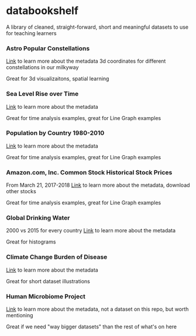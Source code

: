 # databookshelf
A library of cleaned, straight-forward, short and meaningful datasets to use for teaching learners

### Astro Popular Constellations 
[Link](https://www.amnh.org/our-research/hayden-planetarium/digital-universe/) to learn more about the metadata
3d coordinates for different constellations in our milkyway

Great for 3d visualizaitons, spatial learning

### Sea Level Rise over Time
[Link](http://www.cmar.csiro.au/sealevel/thermal_expansion_ocean_heat_timeseries.html) to learn more about the metadata

Great for time analysis examples, great for Line Graph examples


### Population by Country 1980-2010
[Link](http://apps.who.int/gho/data/view.main.POP2040?lang=en) to learn more about the metadata

Great for time analysis examples, great for Line Graph examples


### Amazon.com, Inc. Common Stock Historical Stock Prices
From March 21, 2017-2018
[Link](https://finance.yahoo.com/quote/AMZN/history?p=AMZN) to learn more about the metadata, download other stocks

Great for time analysis examples, great for Line Graph examples

### Global Drinking Water
2000 vs 2015 for every country
[Link](http://apps.who.int/gho/data/node.main-eu.SDG61?lang=en) to learn more about the metadata

Great for histograms


### Climate Change Burden of Disease
[Link](http://apps.who.int/gho/data/node.main.132?lang=en) to learn more about the metadata

Great for short dataset illustrations


### Human Microbiome Project
[Link](https://portal.hmpdacc.org/) to learn more about the metadata, not a dataset on this repo, but worth mentioning

Great if we need "way bigger datasets" than the rest of what's on here
